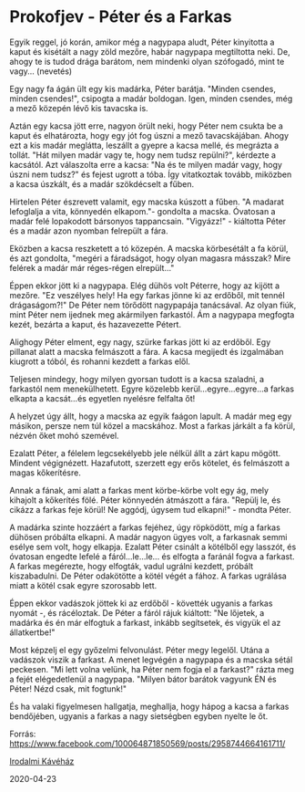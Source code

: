 # Prokofjev - Péter és a Farkas

Egyik reggel, jó korán, amikor még a nagypapa aludt, Péter kinyitotta a kaput és kisétált a nagy zöld mezőre, habár nagypapa megtiltotta neki. De, ahogy te is tudod drága barátom, nem mindenki olyan szófogadó, mint te vagy... (nevetés)

Egy nagy fa ágán ült egy kis madárka, Péter barátja. "Minden csendes, minden csendes!", csipogta a madár boldogan. Igen, minden csendes, még a mező közepén lévő kis tavacska is.

Aztán egy kacsa jött erre, nagyon örült neki, hogy Péter nem csukta be a kaput és elhatározta, hogy egy jót fog úszni a mező tavacskájában. Ahogy ezt a kis madár meglátta, leszállt a gyepre a kacsa mellé, és megrázta a tollát.
"Hát milyen madár vagy te, hogy nem tudsz repülni?", kérdezte a kacsától. Azt válaszolta erre a kacsa:
"Na és te milyen madár vagy, hogy úszni nem tudsz?" és fejest ugrott a tóba. Így vitatkoztak tovább, miközben a kacsa úszkált, és a madár szökdécselt a fűben.

Hirtelen Péter észrevett valamit, egy macska kúszott a fűben. "A madarat lefoglalja a vita, könnyedén elkapom."- gondolta a macska. Óvatosan a madár felé lopakodott bársonyos tappancsain.
"Vigyázz!" - kiáltotta Péter és a madár azon nyomban felrepült a fára.

Eközben a kacsa reszketett a tó közepén. A macska körbesétált a fa körül, és azt gondolta, "megéri a fáradságot, hogy olyan magasra másszak? Mire felérek a madár már réges-régen elrepült..."

Éppen ekkor jött ki a nagypapa. Elég dühös volt Péterre, hogy az kijött a mezőre. "Ez veszélyes hely! Ha egy farkas jönne ki az erdőből, mit tennél drágaságom?!" De Péter nem törődött nagypapája tanácsával.
Az olyan fiúk, mint Péter nem ijednek meg akármilyen farkastól. Ám a nagypapa megfogta kezét, bezárta a kaput, és hazavezette Pétert.

Alighogy Péter elment, egy nagy, szürke farkas jött ki az erdőből. Egy pillanat alatt a macska felmászott a fára. A kacsa megijedt és izgalmában kiugrott a tóból, és rohanni kezdett a farkas elől.

Teljesen mindegy, hogy milyen gyorsan tudott is a kacsa szaladni, a farkastól nem menekülhetett. Egyre közelebb kerül...egyre...egyre...a farkas elkapta a kacsát...és egyetlen nyelésre felfalta őt!

A helyzet úgy állt, hogy a macska az egyik faágon lapult. A madár meg egy másikon, persze nem túl közel a macskához. Most a farkas járkált a fa körül, nézvén őket mohó szemével.

Ezalatt Péter, a félelem legcsekélyebb jele nélkül állt a zárt kapu mögött. Mindent végignézett. Hazafutott, szerzett egy erős kötelet, és felmászott a magas kőkerítésre.

Annak a fának, ami alatt a farkas ment körbe-körbe volt egy ág, mely kihajolt a kőkerítés fölé. Péter könnyedén átmászott a fára. "Repülj le, és cikázz a farkas feje körül! Ne aggódj, úgysem tud elkapni!" - mondta Péter.

A madárka szinte hozzáért a farkas fejéhez, úgy röpködött, míg a farkas dühösen próbálta elkapni. A madár nagyon ügyes volt, a farkasnak semmi esélye sem volt, hogy elkapja. Ezalatt Péter csinált a kötélből egy lasszót, és óvatosan engedte lefelé a fáról...le...le... és elfogta a faránál fogva a farkast.
A farkas megérezte, hogy elfogták, vadul ugrálni kezdett, próbált kiszabadulni. De Péter odakötötte a kötél végét a fához. A farkas ugrálása miatt a kötél csak egyre szorosabb lett.

Éppen ekkor vadászok jöttek ki az erdőből - követték ugyanis a farkas nyomát -, és rácéloztak. De Péter a fáról rájuk kiáltott: "Ne lőjetek, a madárka és én már elfogtuk a farkast, inkább segítsetek, és vigyük el az állatkertbe!"

Most képzelj el egy győzelmi felvonulást. Péter megy legelől. Utána a vadászok viszik a farkast. A menet legvégén a nagypapa és a macska sétál peckesen. "Mi lett volna velünk, ha Péter nem fogja el a farkast?" rázta meg a fejét elégedetlenül a nagypapa.  "Milyen bátor barátok vagyunk ÉN és Péter! Nézd csak, mit fogtunk!"

És ha valaki figyelmesen hallgatja, meghallja, hogy hápog a kacsa a farkas bendőjében, ugyanis a farkas a nagy sietségben egyben nyelte le őt.

Forrás: https://www.facebook.com/100064871850569/posts/2958744664161711/

[Irodalmi Kávéház](https://www.facebook.com/Irodalmi.Kavehaz)

2020-04-23
